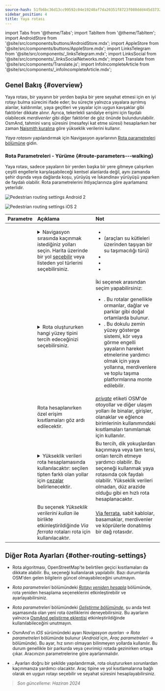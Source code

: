 ```yaml
---
source-hash: 51fb6bc36d13cc99592c04e19240af7da20351f8723f080ddd445d3732ef8b91
sidebar_position: 4
title: Yaya rotası
---
```

import Tabs from '@theme/Tabs';
import TabItem from '@theme/TabItem';
import AndroidStore from '@site/src/components/buttons/AndroidStore.mdx';
import AppleStore from '@site/src/components/buttons/AppleStore.mdx';
import LinksTelegram from '@site/src/components/_linksTelegram.mdx';
import LinksSocial from '@site/src/components/_linksSocialNetworks.mdx';
import Translate from '@site/src/components/Translate.js';
import InfoIncompleteArticle from '@site/src/components/_infoIncompleteArticle.mdx';

## Genel Bakış {#overview}

Yaya rotası, bir yayanın bir yerden başka bir yere seyahat etmesi için en iyi rotayı bulma sürecini ifade eder; bu süreçte yalnızca yayalara ayrılmış alanlar, kaldırımlar, yaya geçitleri ve yayalar için uygun kavşaklar gibi faktörler dikkate alınır. Ayrıca, tekerlekli sandalye erişimi için faydalı olabilecek *merdivenler* gibi diğer faktörler de göz önünde bulundurulabilir. OsmAnd, tahmini varış süresini (mesafeyi kat etme süresi) hesaplarken her zaman [Naismith kuralına](https://en.wikipedia.org/wiki/Naismith%27s_rule#Scarf's_equivalence_between_distance_and_climb) göre yükseklik verilerini kullanır.

*Yaya rotasını* yapılandırmak için Navigasyon ayarlarının [Rota parametreleri bölümüne](../guidance/navigation-settings#route-parameters) gidin.

### Rota Parametreleri - Yürüme {#route-parameters---walking}

Yaya rotası, sadece yayaların bir yerden başka bir yere gitmeye çalışırken çeşitli engellerle karşılaşabileceği kentsel alanlarda değil, aynı zamanda şehir dışında veya dağlarda koşu, yürüyüş ve İskandinav yürüyüşü yaparken de faydalı olabilir. Rota parametrelerini ihtiyaçlarınıza göre ayarlamanız yeterlidir.

<Tabs groupId="operating-systems">

<TabItem value="android" label="Android">

![Pedestrian routing settings Android 2](@site/static/img/navigation/routing/routing_pedestrian_settings_andr_2.png)

</TabItem>

<TabItem value="ios" label="iOS">

![Pedestrian routing settings iOS 2](@site/static/img/navigation/routing/pedestrian_routing_ios.png)

</TabItem>

</Tabs>

| Parametre | Açıklama | Not |
|:------------|:---------------|:---------------|
| *<Translate android="true" ids="impassable_road"/>* | <details><summary> Navigasyon sırasında kaçınmak istediğiniz yolları seçin. Harita üzerinde bir yol [seçebilir](../../map/map-context-menu/#avoid-road) veya listeden yol türlerini seçebilirsiniz. </summary>![Avoid roads Android](@site/static/img/navigation/routing/avoid_pedestrian_andr.png) </details> | <ul><li> [<Translate android="true" ids="routing_attr_avoid_unpaved_name"/>](https://wiki.openstreetmap.org/wiki/Key:surface)</li><li>[<Translate android="true" ids="routing_attr_avoid_ferries_name"/>](https://wiki.openstreetmap.org/wiki/Ferries) (araçları su kütleleri üzerinden taşıyan bir su taşımacılığı türü)</li><li>[<Translate android="true" ids="routing_attr_avoid_stairs_name"/>](https://wiki.openstreetmap.org/wiki/Tag:highway%3Dsteps)</li><li>[<Translate android="true" ids="routing_attr_avoid_tunnels_name"/>](https://wiki.openstreetmap.org/wiki/Key:tunnel)</li><li>[<Translate android="true" ids="routing_attr_avoid_motorway_name"/>](https://wiki.openstreetmap.org/wiki/Tag:highway%3Dmotorway)</li></ul>|
| *<Translate android="true" ids="prefer_in_routing_title"/>* | <details><summary> Rota oluştururken hangi yüzey tipini tercih edeceğinizi seçebilirsiniz. </summary> ![Elevation pedestrian Android](@site/static/img/navigation/routing/prefer_pedestrian_andr.png) </details> | İki seçenek arasından seçim yapabilirsiniz:<ul><li>[<Translate android="true" ids="routing_attr_prefer_hiking_routes_name"/>](https://wiki.openstreetmap.org/wiki/Hiking#Tagging_ways,_points_and_areas). Bu rotalar genellikle ormanlar, dağlar ve parklar gibi doğal ortamlarda bulunur. </li><li>[<Translate android="true" ids="routing_attr_prefer_tactile_paving_name"/>](https://wiki.openstreetmap.org/wiki/Key:tactile_paving). Bu dokulu zemin yüzey gösterge sistemi, kör veya görme engelli yayaların hareket etmelerine yardımcı olmak için yaya yollarına, merdivenlere ve toplu taşıma platformlarına monte edilebilir. </li></ul> |
| *<Translate android="true" ids="routing_attr_allow_private_name"/>* | Rota hesaplanırken özel erişim kısıtlamaları göz ardı edilecektir. | *[private](https://wiki.openstreetmap.org/wiki/Key:access)* etiketi OSM'de otoyollar ve diğer ulaşım yolları ile binalar, girişler, olanaklar ve eğlence birimlerinin kullanımındaki kısıtlamaları tanımlamak için kullanılır. |
|*<Translate android="true" ids="routing_attr_height_obstacles_name"/>* | <details><summary> Yükseklik verileri rota hesaplamasında kullanılacaktır: seçilen tipten farklı olan yollar için [cezalar](../../../technical/osmand-file-formats/osmand-routing-xml.md#penalties-of-elevation-data) belirlenecektir. </summary> ![Use elevation data Android](@site/static/img/navigation/routing/pedestrian_elevation_andr.png) </details> | Bu tercih, dik yokuşlardan kaçınmaya veya tam tersi, onları tercih etmeye yardımcı olabilir. Bu seçeneği kullanmak yaya rotasında çok faydalı olabilir. Yükseklik verileri olmadan, düz arazide olduğu gibi en hızlı rota hesaplanacaktır. |
|*<Translate android="true" ids="routing_attr_allow_via_ferrata_name"/>*| Bu seçenek *Yükseklik verilerini kullan* ile birlikte etkinleştirildiğinde *Via ferrata* rotaları rota için kullanılacaktır. | [Via ferrata](https://wiki.openstreetmap.org/wiki/Tag:highway%3Dvia_ferrata), sabit kablolar, basamaklar, merdivenler ve köprülerle donatılmış bir dağ rotasıdır. |

## Diğer Rota Ayarları {#other-routing-settings}

- Rota algoritması, OpenStreetMap'te belirtilen geçici kısıtlamaları da dikkate alabilir. Bu, *[<Translate android="true" ids="temporary_conditional_routing"/>](../routing/osmand-routing.md#consider-temporary-limitations)* seçeneği kullanılarak yapılabilir. Bazı durumlarda OSM'den gelen bilgilerin güncel olmayabileceğini unutmayın.

- *Rota parametreleri* bölümündeki [*Rotayı yeniden hesapla*](../../navigation/guidance/navigation-settings.md#recalculate-route) bölümünde, rota yeniden hesaplama seçeneklerini etkinleştirebilir ve ayarlayabilirsiniz.

- *Rota parametreleri* bölümündeki [*Geliştirme bölümünde*](../guidance/navigation-settings.md#development-settings), şu anda test aşamasında olan yeni rota özelliklerini deneyebilirsiniz. Bu ayarların yalnızca [OsmAnd geliştirme eklentisi](../../plugins/development.md) etkinleştirildiğinde kullanılabileceğini unutmayın.

- OsmAnd'ın *iOS* sürümündeki *[<Translate ios="true" ids="road_speeds"/>](../guidance/navigation-settings.md#road-speeds)* ayarı *Navigasyon ayarları → Rota parametreleri* bölümünde bulunur (*Android* için, *Araç parametreleri → [<Translate android="true" ids="default_speed_setting_title"/>](../guidance/navigation-settings.md#default-speed--road-speeds)* bölümünde). Bu ayar, hız sınırı olmayan bilinmeyen yollarda kullanılır. Bu durum genellikle bir parkurda veya çevrimiçi rotada gezinirken ortaya çıkar. Aracınızın parametrelerine göre ayarlanmalıdır.

- *[<Translate ios="true" ids="vehicle_parameters"/>](../guidance/navigation-settings.md#vehicle-parameters)*. Ayarları doğru bir şekilde yapılandırmak, rota oluştururken sorunlardan kaçınmanıza yardımcı olacaktır. Araç tipine ve yol kısıtlamalarına bağlı olarak en uygun rotayı seçebilir ve seyahat süresini hesaplayabilirsiniz.

> *Son güncelleme: Haziran 2024*